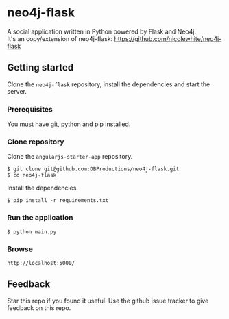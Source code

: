 # neo4j-flask

A social application written in Python powered by Flask and Neo4j.  
It's an copy/extension of neo4j-flask: https://github.com/nicolewhite/neo4j-flask  

## Getting started

Clone the `neo4j-flask` repository, install the dependencies and start the server.

### Prerequisites

You must have git, python and pip installed.  

### Clone repository

Clone the `angularjs-starter-app` repository.

    $ git clone git@github.com:DBProductions/neo4j-flask.git
    $ cd neo4j-flask

Install the dependencies.

    $ pip install -r requirements.txt

### Run the application

    $ python main.py

### Browse

    http://localhost:5000/

## Feedback
Star this repo if you found it useful. Use the github issue tracker to give feedback on this repo.
